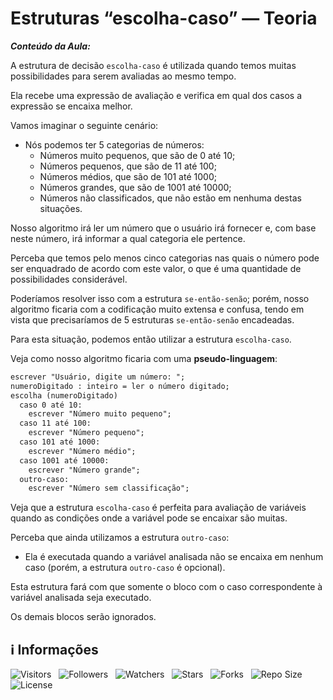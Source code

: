 <!-- Título -->
# Estruturas “escolha-caso” — Teoria

***Conteúdo da Aula:***

A estrutura de decisão `escolha-caso` é utilizada quando temos muitas possibilidades para serem avaliadas ao mesmo tempo.

Ela recebe uma expressão de avaliação e verifica em qual dos casos a expressão se encaixa melhor.

Vamos imaginar o seguinte cenário:

* Nós podemos ter 5 categorias de números:
  * Números muito pequenos, que são de 0 até 10;
  * Números pequenos, que são de 11 até 100;
  * Números médios, que são de 101 até 1000;
  * Números grandes, que são de 1001 até 10000;
  * Números não classificados, que não estão em nenhuma destas situações.

Nosso algoritmo irá ler um número que o usuário irá fornecer e, com base neste número, irá informar a qual categoria ele pertence.

Perceba que temos pelo menos cinco categorias nas quais o número pode ser enquadrado de acordo com este valor, o que é uma quantidade de possibilidades considerável.

Poderíamos resolver isso com a estrutura `se-então-senão`; porém, nosso algoritmo ficaria com a codificação muito extensa e confusa, tendo em vista que precisaríamos de 5 estruturas `se-então-senão` encadeadas.

Para esta situação, podemos então utilizar a estrutura `escolha-caso`.

Veja como nosso algoritmo ficaria com uma **pseudo-linguagem**:

```md
escrever "Usuário, digite um número: ";
numeroDigitado : inteiro = ler o número digitado;
escolha (numeroDigitado)
  caso 0 até 10:
    escrever "Número muito pequeno";
  caso 11 até 100:
    escrever "Número pequeno";
  caso 101 até 1000:
    escrever "Número médio";
  caso 1001 até 10000:
    escrever "Número grande";
  outro-caso:
    escrever "Número sem classificação";
```

Veja que a estrutura `escolha-caso` é perfeita para avaliação de variáveis quando as condições onde a variável pode se encaixar são muitas.

Perceba que ainda utilizamos a estrutura `outro-caso`:

* Ela é executada quando a variável analisada não se encaixa em nenhum caso (porém, a estrutura `outro-caso` é opcional).

Esta estrutura fará com que somente o bloco com o caso correspondente à variável analisada seja executado.

Os demais blocos serão ignorados.

<!-- Informações -->
## &#8505; Informações

![Visitors](https://api.visitorbadge.io/api/visitors?path=Devsgeeknerd%2Fcla-est-esc-cas-teo-est-dec-log-par-pro-com-bas&label=Visitantes&labelColor=%23700070&labelStyle=none&countColor=%23000fff&style=plastic&color=%23ffffff "Total de Visitante")
&nbsp;
![Followers](https://img.shields.io/github/followers/Devsgeeknerd?style=p&label=Seguidores&labelColor=800080&color=000fff "Total de Seguidores")
&nbsp;
![Watchers](https://img.shields.io/github/watchers/Devsgeeknerd/cla-est-esc-cas-teo-est-dec-log-par-pro-com-bas?style=p&label=Observadores&labelColor=800080&color=000fff "Total de Observadores")
&nbsp;
![Stars](https://img.shields.io/github/stars/Devsgeeknerd/cla-est-esc-cas-teo-est-dec-log-par-pro-com-bas?style=p&label=Estrelas&labelColor=800080&color=000fff "Total de Estrelas")
&nbsp;
![Forks](https://img.shields.io/github/forks/Devsgeeknerd/cla-est-esc-cas-teo-est-dec-log-par-pro-com-bas?style=p&label=Bifurcações&labelColor=800080&color=000fff "Total de Bifurcações")
&nbsp;
![Repo Size](https://img.shields.io/github/repo-size/Devsgeeknerd/cla-est-esc-cas-teo-est-dec-log-par-pro-com-bas?style=p&label=Tamanho&labelColor=800080&color=000fff "Tamanho do Repositório")
&nbsp;
![License](https://img.shields.io/github/license/Devsgeeknerd/cla-est-esc-cas-teo-est-dec-log-par-pro-com-bas?style=p&label=Licença&labelColor=800080&color=000fff "Licença do Repositório")
